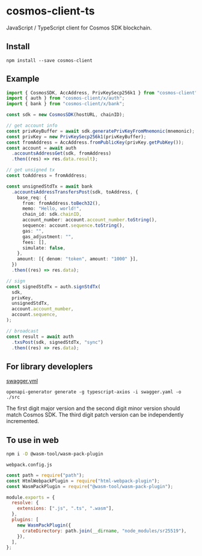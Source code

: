 # cosmos-client-ts

JavaScript / TypeScript client for Cosmos SDK blockchain.

## Install

```shell
npm install --save cosmos-client
```

## Example

```typescript
import { CosmosSDK, AccAddress, PrivKeySecp256k1 } from "cosmos-client";
import { auth } from "cosmos-client/x/auth";
import { bank } from "cosmos-client/x/bank";

const sdk = new CosmosSDK(hostURL, chainID);

// get account info
const privKeyBuffer = await sdk.generatePrivKeyFromMnemonic(mnemonic);
const privKey = new PrivKeySecp256k1(privKeyBuffer);
const fromAddress = AccAddress.fromPublicKey(privKey.getPubKey());
const account = await auth
  .accountsAddressGet(sdk, fromAddress)
  .then((res) => res.data.result);

// get unsigned tx
const toAddress = fromAddress;

const unsignedStdTx = await bank
  .accountsAddressTransfersPost(sdk, toAddress, {
    base_req: {
      from: fromAddress.toBech32(),
      memo: "Hello, world!",
      chain_id: sdk.chainID,
      account_number: account.account_number.toString(),
      sequence: account.sequence.toString(),
      gas: "",
      gas_adjustment: "",
      fees: [],
      simulate: false,
    },
    amount: [{ denom: "token", amount: "1000" }],
  })
  .then((res) => res.data);

// sign
const signedStdTx = auth.signStdTx(
  sdk,
  privKey,
  unsignedStdTx,
  account.account_number,
  account.sequence,
);

// broadcast
const result = await auth
  .txsPost(sdk, signedStdTx, "sync")
  .then((res) => res.data);
```

## For library developlers

[swagger.yml](https://github.com/cosmos/cosmos-sdk/blob/master/client/lcd/swagger-ui/swagger.yaml)

```shell
openapi-generator generate -g typescript-axios -i swagger.yaml -o ./src
```

The first digit major version and the second digit minor version should match Cosmos SDK.
The third digit patch version can be independently incremented.

## To use in web

```bash
npm i -D @wasm-tool/wasm-pack-plugin
```

`webpack.config.js`

```javascript
const path = require("path");
const HtmlWebpackPlugin = require("html-webpack-plugin");
const WasmPackPlugin = require("@wasm-tool/wasm-pack-plugin");

module.exports = {
  resolve: {
    extensions: [".js", ".ts", ".wasm"],
  },
  plugins: [
    new WasmPackPlugin({
      crateDirectory: path.join(__dirname, "node_modules/sr25519"),
    }),
  ],
};
```
